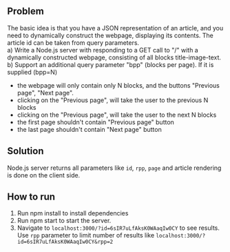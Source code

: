 ## Problem
The basic idea is that you have a JSON representation of an article, and you need to dynamically construct the webpage, displaying its contents.
The article id can be taken from query parameters.  
a) Write a Node.js server with responding to a GET call to "/" with a dynamically constructed webpage, consisting of all blocks title-image-text.
b) Support an additional query parameter "bpp" (blocks per page). If it is supplied (bpp=N)
- the webpage will only contain only N blocks, and the buttons "Previous page", "Next page".
- clicking on the "Previous page", will take the user to the previous N blocks
- clicking on the "Previous page", will take the user to the next N blocks
- the first page shouldn't contain "Previous page" button
- the last page shouldn't contain "Next page" button

## Solution
Node.js server returns all parameters like `id`, `rpp`, `page` and article rendering is done on the client side. 

## How to run
1. Run npm install to install dependencies
2. Run npm start to start the server.
3. Navigate to `localhost:3000/?id=6sIR7uLfAksK0WAaqIw0CY` to see results. Use `rpp` parameter to limit number of results like `localhost:3000/?id=6sIR7uLfAksK0WAaqIw0CY&rpp=2`
